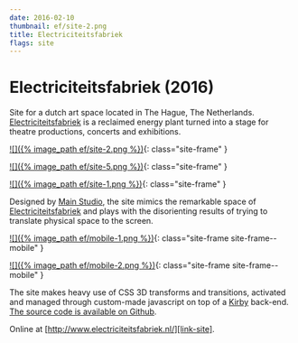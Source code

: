 ```yaml
---
date: 2016-02-10
thumbnail: ef/site-2.png
title: Electriciteitsfabriek
flags: site
---
```


# Electriciteitsfabriek (2016)

Site for a dutch art space located in The Hague, The Netherlands. [Electriciteitsfabriek][link-site] is a reclaimed energy plant turned into a stage for theatre productions, concerts and exhibitions.

[![]({% image_path ef/site-2.png %})][link-site]{: class="site-frame" }

[![]({% image_path ef/site-5.png %})][link-site]{: class="site-frame" }

[![]({% image_path ef/site-1.png %})][link-site]{: class="site-frame" }

Designed by [Main Studio][commissioner1], the site mimics the remarkable space of [Electriciteitsfabriek][link-site] and plays with the disorienting results of trying to translate physical space to the screen.

[![]({% image_path ef/mobile-1.png %})][link-site]{: class="site-frame site-frame--mobile" }

[![]({% image_path ef/mobile-2.png %})][link-site]{: class="site-frame site-frame--mobile" }

The site makes heavy use of CSS 3D transforms and transitions, activated and managed through custom-made javascript on top of a [Kirby][kirby] back-end. [The source code is available on Github][git].

Online at [http://www.electriciteitsfabriek.nl/][link-site].

[link-site]: http://www.electriciteitsfabriek.nl/agenda
[commissioner1]: http://mainstudio.com/
[kirby]: http://getkirby.com/
[git]: https://github.com/guimachiavelli/electriciteitsfabriek
